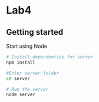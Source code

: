 # Lab4

## Getting started

Start using Node

```bash
# Install dependencies for server
npm install

#Enter server folder
cd server

# Run the server
node server
```